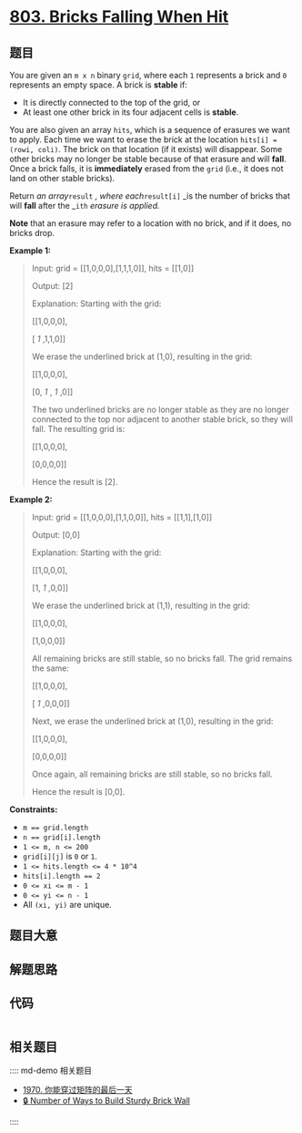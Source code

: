 # [803. Bricks Falling When Hit](https://leetcode.com/problems/bricks-falling-when-hit/)

## 题目

You are given an `m x n` binary `grid`, where each `1` represents a brick and
`0` represents an empty space. A brick is **stable** if:

- It is directly connected to the top of the grid, or
- At least one other brick in its four adjacent cells is **stable**.

You are also given an array `hits`, which is a sequence of erasures we want to
apply. Each time we want to erase the brick at the location `hits[i] = (rowi,
coli)`. The brick on that location (if it exists) will disappear. Some other
bricks may no longer be stable because of that erasure and will **fall**. Once
a brick falls, it is **immediately** erased from the `grid` (i.e., it does not
land on other stable bricks).

Return _an array_`result` _, where each_`result[i]` _is the number of bricks
that will **fall** after the _`ith` _erasure is applied._

**Note** that an erasure may refer to a location with no brick, and if it
does, no bricks drop.

**Example 1:**

> Input: grid = [[1,0,0,0],[1,1,1,0]], hits = [[1,0]]
>
> Output: [2]
>
> Explanation: Starting with the grid:
>
> [[1,0,0,0],
>
> [ _1_ ,1,1,0]]
>
> We erase the underlined brick at (1,0), resulting in the grid:
>
> [[1,0,0,0],
>
> [0, _1_ , _1_ ,0]]
>
> The two underlined bricks are no longer stable as they are no longer connected to the top nor adjacent to another stable brick, so they will fall. The resulting grid is:
>
> [[1,0,0,0],
>
> [0,0,0,0]]
>
> Hence the result is [2].

**Example 2:**

> Input: grid = [[1,0,0,0],[1,1,0,0]], hits = [[1,1],[1,0]]
>
> Output: [0,0]
>
> Explanation: Starting with the grid:
>
> [[1,0,0,0],
>
> [1, _1_ ,0,0]]
>
> We erase the underlined brick at (1,1), resulting in the grid:
>
> [[1,0,0,0],
>
> [1,0,0,0]]
>
> All remaining bricks are still stable, so no bricks fall. The grid remains the same:
>
> [[1,0,0,0],
>
> [ _1_ ,0,0,0]]
>
> Next, we erase the underlined brick at (1,0), resulting in the grid:
>
> [[1,0,0,0],
>
> [0,0,0,0]]
>
> Once again, all remaining bricks are still stable, so no bricks fall.
>
> Hence the result is [0,0].

**Constraints:**

- `m == grid.length`
- `n == grid[i].length`
- `1 <= m, n <= 200`
- `grid[i][j]` is `0` or `1`.
- `1 <= hits.length <= 4 * 10^4`
- `hits[i].length == 2`
- `0 <= xi <= m - 1`
- `0 <= yi <= n - 1`
- All `(xi, yi)` are unique.

## 题目大意

## 解题思路

## 代码

```javascript

```

## 相关题目

:::: md-demo 相关题目

- [1970. 你能穿过矩阵的最后一天](https://leetcode.com/problems/last-day-where-you-can-still-cross)
- [🔒 Number of Ways to Build Sturdy Brick Wall](https://leetcode.com/problems/number-of-ways-to-build-sturdy-brick-wall)

::::
